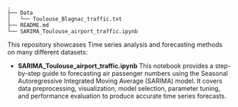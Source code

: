```
.
├── Data
│   └── Toulouse_Blagnac_traffic.txt
├── README.md
└── SARIMA_Toulouse_airport_traffic.ipynb
```

This repository showcases Time series analysis and forecasting methods on many different datasets:
- **SARIMA_Toulouse_airport_traffic.ipynb** This notebook provides a step-by-step guide to forecasting air passenger numbers using the Seasonal Autoregressive Integrated Moving Average (SARIMA) model. It covers data preprocessing, visualization, model selection, parameter tuning, and performance evaluation to produce accurate time series forecasts.


